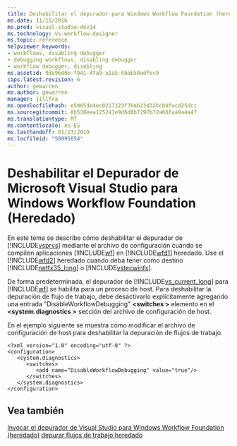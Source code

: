 ```yaml
---
title: Deshabilitar el depurador para Windows Workflow Foundation (heredado) | Microsoft Docs
ms.date: 11/15/2016
ms.prod: visual-studio-dev14
ms.technology: vs-workflow-designer
ms.topic: reference
helpviewer_keywords:
- workflows, disabling debugger
- debugging workflows, disabling debugger
- workflow debugger, disabling
ms.assetid: 9da96d0e-f941-4fa9-a1a5-6bab50adfec9
caps.latest.revision: 6
author: gewarren
ms.author: gewarren
manager: jillfra
ms.openlocfilehash: e5065de4ec0217123f76eb23d32bcb0facd25dcc
ms.sourcegitcommit: 8b538eea125241e9d6d8b7297b72a66faa9a4a47
ms.translationtype: MT
ms.contentlocale: es-ES
ms.lasthandoff: 01/23/2019
ms.locfileid: "58995054"
---
```

# <a name="disabling-the-visual-studio-debugger-for-windows-workflow-foundation-legacy"></a>Deshabilitar el Depurador de Microsoft Visual Studio para Windows Workflow Foundation (Heredado)
En este tema se describe cómo deshabilitar el depurador de [!INCLUDE[vsprvs](../includes/vsprvs-md.md)] mediante el archivo de configuración cuando se compilen aplicaciones [!INCLUDE[wf](../includes/wf-md.md)] en [!INCLUDE[wfd1](../includes/wfd1-md.md)] heredado. Use el [!INCLUDE[wfd2](../includes/wfd2-md.md)] heredado cuando deba tener como destino [!INCLUDE[netfx35_long](../includes/netfx35-long-md.md)] o [!INCLUDE[vstecwinfx](../includes/vstecwinfx-md.md)].

 De forma predeterminada, el depurador de [!INCLUDE[vs_current_long](../includes/vs-current-long-md.md)] para [!INCLUDE[wf](../includes/wf-md.md)] se habilita para un proceso de host. Para deshabilitar la depuración de flujo de trabajo, debe desactivarlo explícitamente agregando una entrada "DisableWorkflowDebugging"  **\<switches >** elemento en el  **\<system.diagnostics >** sección del archivo de configuración de host.

 En el ejemplo siguiente se muestra cómo modificar el archivo de configuración de host para deshabilitar la depuración de flujos de trabajo.

```
<?xml version="1.0" encoding="utf-8" ?>
<configuration>
   <system.diagnostics>
      <switches>
         <add name="DisableWorkflowDebugging" value="true"/>
      </switches>
   </system.diagnostics>
</configuration>
```

## <a name="see-also"></a>Vea también
 [Invocar el depurador de Visual Studio para Windows Workflow Foundation (heredado)](../workflow-designer/invoking-the-visual-studio-debugger-for-windows-workflow-foundation-legacy.md) [depurar flujos de trabajo heredado](../workflow-designer/debugging-legacy-workflows.md)